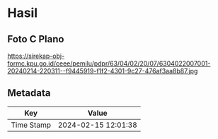 # Hasil

## Foto C Plano

https://sirekap-obj-formc.kpu.go.id/ceee/pemilu/pdpr/63/04/02/20/07/6304022007001-20240214-220311--f9445919-f1f2-4301-9c27-476af3aa8b87.jpg


## Metadata

| Key        | Value               |
| ---------- | ------------------- |
| Time Stamp | 2024-02-15 12:01:38 |



